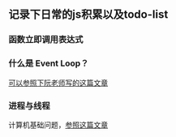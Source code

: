 ## 记录下日常的js积累以及todo-list
 

### 函数立即调用表达式


### 什么是 Event Loop？
[可以参照下阮老师写的这篇文章](http://www.ruanyifeng.com/blog/2014/10/event-loop.html)



### 进程与线程
计算机基础问题，[参照这篇文章](http://www.ruanyifeng.com/blog/2013/04/processes_and_threads.html)
